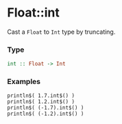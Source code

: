 # Float::int

Cast a `Float` to `Int` type by truncating.

### Type
```haskell
int :: Float -> Int
```

### Examples
```diatom
println$( 1.7.int$() )
println$( 1.2.int$() )
println$( (-1.7).int$() )
println$( (-1.2).int$() )
```

